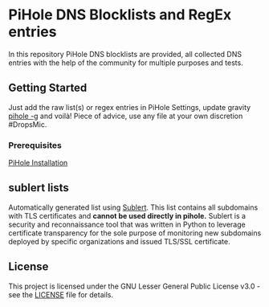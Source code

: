 # PiHole DNS Blocklists and RegEx entries
In this repository PiHole DNS blocklists are provided, all collected DNS entries with the help of the community for multiple purposes and tests.

## Getting Started
Just add the raw list(s) or regex entries in PiHole Settings, update gravity [pihole -g](https://docs.pi-hole.net/core/pihole-command/#gravity) and voilà!
Piece of advice, use any file at your own discretion #DropsMic.

### Prerequisites
[PiHole Installation](https://docs.pi-hole.net/main/basic-install/)

## sublert lists
Automatically generated list using [Sublert](https://github.com/yassineaboukir/sublert). This list contains all subdomains with TLS certificates and **cannot be used directly in pihole.** Sublert is a security and reconnaissance tool that was written in Python to leverage certificate transparency for the sole purpose of monitoring new subdomains deployed by specific organizations and issued TLS/SSL certificate.

## License
This project is licensed under the GNU Lesser General Public License v3.0 - see the [LICENSE](https://github.com/jdmarcelino/PiHole/blob/master/LICENSE) file for details.
